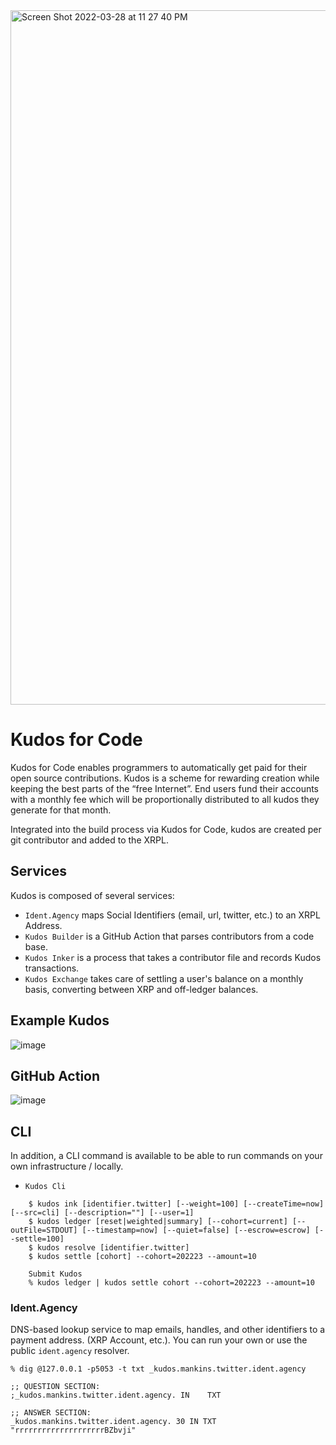<img width="1111" alt="Screen Shot 2022-03-28 at 11 27 40 PM" src="https://user-images.githubusercontent.com/170588/160490271-ffdfb4f7-acd3-499a-9184-185cbf7deb9f.png">

# Kudos for Code

Kudos for Code enables programmers to automatically get paid for their open source contributions. Kudos is a scheme for rewarding creation while keeping the best parts of the “free Internet”. End users fund their accounts with a monthly fee which will be proportionally distributed to all kudos they generate for that month.

Integrated into the build process via Kudos for Code, kudos are created per git contributor and added to the XRPL.



## Services

Kudos is composed of several services: 

- `Ident.Agency` maps Social Identifiers (email, url, twitter, etc.) to an XRPL Address.
- `Kudos Builder` is a GitHub Action that parses contributors from a code base.
- `Kudos Inker` is a process that takes a contributor file and records Kudos transactions.
- `Kudos Exchange` takes care of settling a user's balance on a monthly basis, converting between XRP and off-ledger balances.

## Example Kudos

![image](https://user-images.githubusercontent.com/170588/227737785-a59c6fa9-c823-4ca2-b80c-339138167142.png)

## GitHub Action

![image](https://user-images.githubusercontent.com/170588/227737917-3e094606-2a1c-4c48-9879-2338347ec4eb.png)

## CLI

In addition, a CLI command is available to be able to run commands on your own infrastructure / locally.

- `Kudos Cli`

```
    $ kudos ink [identifier.twitter] [--weight=100] [--createTime=now] [--src=cli] [--description=""] [--user=1]
    $ kudos ledger [reset|weighted|summary] [--cohort=current] [--outFile=STDOUT] [--timestamp=now] [--quiet=false] [--escrow=escrow] [--settle=100]
    $ kudos resolve [identifier.twitter]
    $ kudos settle [cohort] --cohort=202223 --amount=10 

    Submit Kudos
    % kudos ledger | kudos settle cohort --cohort=202223 --amount=10
```


### Ident.Agency

DNS-based lookup service to map emails, handles, and other identifiers to a payment address. (XRP Account, etc.). You can run your own or use the public `ident.agency` resolver.

```
% dig @127.0.0.1 -p5053 -t txt _kudos.mankins.twitter.ident.agency

;; QUESTION SECTION:
;_kudos.mankins.twitter.ident.agency. IN	TXT

;; ANSWER SECTION:
_kudos.mankins.twitter.ident.agency. 30	IN TXT	"rrrrrrrrrrrrrrrrrrrrBZbvji"
```

